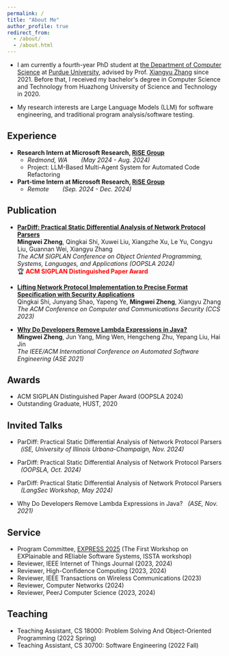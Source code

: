 ```yaml
---
permalink: /
title: "About Me"
author_profile: true
redirect_from: 
  - /about/
  - /about.html
---
```


* I am currently a fourth-year PhD student at [the Department of Computer Science](https://www.cs.purdue.edu) at [Purdue University](https://www.purdue.edu), advised by Prof. [Xiangyu Zhang](https://www.cs.purdue.edu/homes/xyzhang/) since 2021. Before that, I received my bachelor's degree in Computer Science and Technology from Huazhong University of Science and Technology in 2020.

* My research interests are Large Language Models (LLM) for software engineering, and traditional program analysis/software testing.

## Experience
- **Research Intern at Microsoft Research,  [RiSE Group](https://www.microsoft.com/en-us/research/group/research-software-engineering-rise/)**
  - *Redmond, WA &nbsp;&nbsp;&nbsp;&nbsp;&nbsp;&nbsp; (May 2024 - Aug. 2024)*
  - Project:  LLM-Based Multi-Agent System for Automated Code Refactoring
- **Part-time Intern at Microsoft Research, [RiSE Group](https://www.microsoft.com/en-us/research/group/research-software-engineering-rise/)**
  - *Remote &nbsp;&nbsp;&nbsp;&nbsp;&nbsp;&nbsp; (Sep. 2024 - Dec. 2024)*
  
## Publication

- [**ParDiff: Practical Static Differential Analysis of Network Protocol Parsers**](https://dl.acm.org/doi/abs/10.1145/3649854)  
  **Mingwei Zheng**, Qingkai Shi, Xuwei Liu, Xiangzhe Xu, Le Yu, Congyu Liu, Guannan Wei, Xiangyu Zhang  
  *The ACM SIGPLAN Conference on Object Oriented Programming, Systems, Languages, and Applications (OOPSLA 2024)*  
  🏆 <span style="color:red;">**ACM SIGPLAN Distinguished Paper Award**</span>

- [**Lifting Network Protocol Implementation to Precise Format Specification with Security Applications**](https://dl.acm.org/doi/abs/10.1145/3576915.3616614)  
  Qingkai Shi, Junyang Shao, Yapeng Ye, **Mingwei Zheng**, Xiangyu Zhang  
  *The ACM Conference on Computer and Communications Security (CCS 2023)*

- [**Why Do Developers Remove Lambda Expressions in Java?**](https://ieeexplore.ieee.org/document/9678600)  
  **Mingwei Zheng**, Jun Yang, Ming Wen, Hengcheng Zhu, Yepang Liu, Hai Jin  
  *The IEEE/ACM International Conference on Automated Software Engineering (ASE 2021)*

## Awards
* ACM SIGPLAN Distinguished Paper Award (OOPSLA 2024)
* Outstanding Graduate, HUST, 2020

## Invited Talks

- ParDiff: Practical Static Differential Analysis of Network Protocol Parsers   &nbsp;&nbsp;*(iSE, University of Illinois Urbana-Champaign, Nov. 2024)*

- ParDiff: Practical Static Differential Analysis of Network Protocol Parsers   &nbsp;&nbsp;*(OOPSLA, Oct. 2024)*

- ParDiff: Practical Static Differential Analysis of Network Protocol Parsers   &nbsp;&nbsp;*(LangSec Workshop, May 2024)*

- Why Do Developers Remove Lambda Expressions in Java?   &nbsp;&nbsp;*(ASE, Nov. 2021)*


## Service
* Program Committee, [EXPRESS 2025](https://conf.researchr.org/home/issta-2025/express-2025) (The First Workshop on EXPlainable and REliable Software Systems, ISSTA workshop)
* Reviewer, IEEE Internet of Things Journal (2023, 2024)
* Reviewer, High-Confidence Computing (2023, 2024)
* Reviewer, IEEE Transactions on Wireless Communications (2023)
* Reviewer, Computer Networks (2024)
* Reviewer, PeerJ Computer Science (2023, 2024)

## Teaching
* Teaching Assistant, CS 18000: Problem Solving And Object-Oriented Programming (2022 Spring)
* Teaching Assistant, CS 30700: Software Engineering (2022 Fall)

